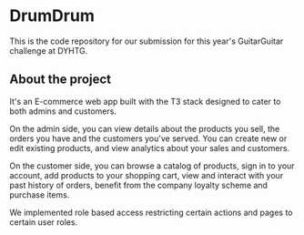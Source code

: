 # DrumDrum

This is the code repository for our submission for this year's GuitarGuitar challenge at DYHTG.

## About the project

It's an E-commerce web app built with the T3 stack designed to cater to both admins and customers.

On the admin side, you can view details about the products you sell, the orders you have and the customers you've served. You can create new or edit existing products, and view analytics about your sales and customers.


On the customer side, you can browse a catalog of products, sign in to your account, add products to your shopping cart, view and interact with your past history of orders, benefit from the company loyalty scheme and purchase items.

We implemented role based access restricting certain actions and pages to certain user roles.
